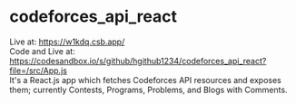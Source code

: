 # codeforces_api_react
Live at: https://w1kdq.csb.app/ <br/>
Code and Live at: https://codesandbox.io/s/github/hgithub1234/codeforces_api_react?file=/src/App.js <br/>
It's a React.js app which fetches Codeforces API resources and exposes them; currently Contests, Programs, Problems, and Blogs with Comments.
